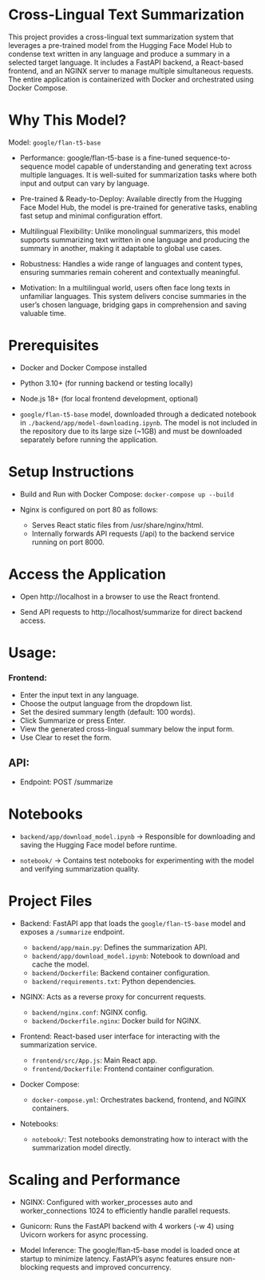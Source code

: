 # Cross-Lingual Text Summarization 
This project provides a cross-lingual text summarization system that leverages a pre-trained model from the Hugging Face Model Hub to condense text written in any language and produce a summary in a selected target language. It includes a FastAPI backend, a React-based frontend, and an NGINX server to manage multiple simultaneous requests. The entire application is containerized with Docker and orchestrated using Docker Compose.

# Why This Model?

Model: ```google/flan-t5-base```

* Performance: google/flan-t5-base is a fine-tuned sequence-to-sequence model capable of understanding and generating text across multiple languages. It is well-suited for summarization tasks where both input and output can vary by language.

* Pre-trained & Ready-to-Deploy: Available directly from the Hugging Face Model Hub, the model is pre-trained for generative tasks, enabling fast setup and minimal configuration effort.

* Multilingual Flexibility: Unlike monolingual summarizers, this model supports summarizing text written in one language and producing the summary in another, making it adaptable to global use cases.

* Robustness: Handles a wide range of languages and content types, ensuring summaries remain coherent and contextually meaningful.

* Motivation: In a multilingual world, users often face long texts in unfamiliar languages. This system delivers concise summaries in the user’s chosen language, bridging gaps in comprehension and saving valuable time.

# Prerequisites

* Docker and Docker Compose installed

* Python 3.10+ (for running backend or testing locally)

* Node.js 18+ (for local frontend development, optional)

* ```google/flan-t5-base``` model, downloaded through a dedicated notebook in ```./backend/app/model-downloading.ipynb```.  The model is not included in the repository due to its large size (~1GB) and must be downloaded separately before running the application.


# Setup Instructions
* Build and Run with Docker Compose: ```docker-compose up --build```

* Nginx is configured on port 80 as follows:
    - Serves React static files from /usr/share/nginx/html.
    - Internally forwards API requests (/api) to the backend service running on port 8000.

# Access the Application

* Open http://localhost in a browser to use the React frontend.

* Send API requests to http://localhost/summarize for direct backend access.

# Usage:

### Frontend:

* Enter the input text in any language.
* Choose the output language from the dropdown list.
* Set the desired summary length (default: 100 words).
* Click Summarize or press Enter.
* View the generated cross-lingual summary below the input form.
* Use Clear to reset the form.

## API:

* Endpoint: POST /summarize

# Notebooks

* ```backend/app/download_model.ipynb``` → Responsible for downloading and saving the Hugging Face model before runtime.

* ```notebook/``` → Contains test notebooks for experimenting with the model and verifying summarization quality.

# Project Files

* Backend: FastAPI app that loads the ```google/flan-t5-base``` model and exposes a ```/summarize``` endpoint.
    * ```backend/app/main.py```: Defines the summarization API.
    * ```backend/app/download_model.ipynb```: Notebook to download and cache the model.
    * ```backend/Dockerfile```: Backend container configuration.
    * ```backend/requirements.txt```: Python dependencies.

* NGINX: Acts as a reverse proxy for concurrent requests.
    * ```backend/nginx.conf```: NGINX config.
    * ```backend/Dockerfile.nginx```: Docker build for NGINX.

* Frontend: React-based user interface for interacting with the summarization service.
    * ```frontend/src/App.js```: Main React app.
    * ```frontend/Dockerfile```: Frontend container configuration.

* Docker Compose:
    * ```docker-compose.yml```: Orchestrates backend, frontend, and NGINX containers.

* Notebooks:
    * ```notebook/```: Test notebooks demonstrating how to interact with the summarization model directly.


# Scaling and Performance

* NGINX: Configured with worker_processes auto and worker_connections 1024 to efficiently handle parallel requests.

* Gunicorn: Runs the FastAPI backend with 4 workers (-w 4) using Uvicorn workers for async processing.

* Model Inference: The google/flan-t5-base model is loaded once at startup to minimize latency. FastAPI’s async features ensure non-blocking requests and improved concurrency.